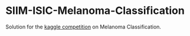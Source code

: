 # SIIM-ISIC-Melanoma-Classification
Solution for the [kaggle competition](https://www.kaggle.com/c/siim-isic-melanoma-classification) on Melanoma Classification.
